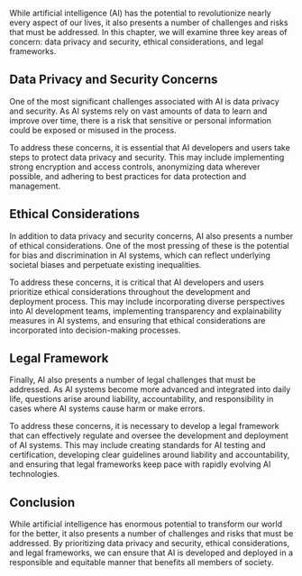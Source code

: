 
While artificial intelligence (AI) has the potential to revolutionize nearly every aspect of our lives, it also presents a number of challenges and risks that must be addressed. In this chapter, we will examine three key areas of concern: data privacy and security, ethical considerations, and legal frameworks.

Data Privacy and Security Concerns
----------------------------------

One of the most significant challenges associated with AI is data privacy and security. As AI systems rely on vast amounts of data to learn and improve over time, there is a risk that sensitive or personal information could be exposed or misused in the process.

To address these concerns, it is essential that AI developers and users take steps to protect data privacy and security. This may include implementing strong encryption and access controls, anonymizing data wherever possible, and adhering to best practices for data protection and management.

Ethical Considerations
----------------------

In addition to data privacy and security concerns, AI also presents a number of ethical considerations. One of the most pressing of these is the potential for bias and discrimination in AI systems, which can reflect underlying societal biases and perpetuate existing inequalities.

To address these concerns, it is critical that AI developers and users prioritize ethical considerations throughout the development and deployment process. This may include incorporating diverse perspectives into AI development teams, implementing transparency and explainability measures in AI systems, and ensuring that ethical considerations are incorporated into decision-making processes.

Legal Framework
---------------

Finally, AI also presents a number of legal challenges that must be addressed. As AI systems become more advanced and integrated into daily life, questions arise around liability, accountability, and responsibility in cases where AI systems cause harm or make errors.

To address these concerns, it is necessary to develop a legal framework that can effectively regulate and oversee the development and deployment of AI systems. This may include creating standards for AI testing and certification, developing clear guidelines around liability and accountability, and ensuring that legal frameworks keep pace with rapidly evolving AI technologies.

Conclusion
----------

While artificial intelligence has enormous potential to transform our world for the better, it also presents a number of challenges and risks that must be addressed. By prioritizing data privacy and security, ethical considerations, and legal frameworks, we can ensure that AI is developed and deployed in a responsible and equitable manner that benefits all members of society.
